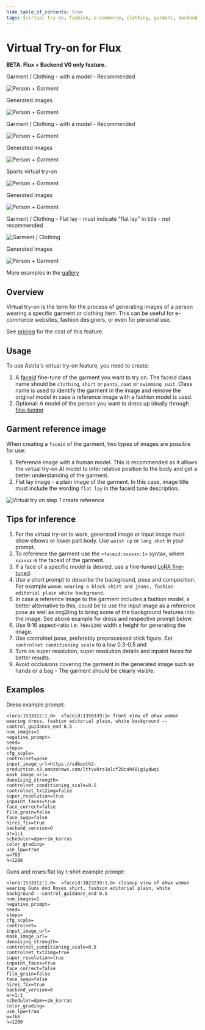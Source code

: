 ```yaml
---
hide_table_of_contents: true
tags: [virtual try-on, fashion, e-commerce, clothing, garment, backend-v0, VTON]
---
```


# Virtual Try-on for Flux
**BETA. Flux + Backend V0 only feature.**

<div style={{ display: "grid", 'grid-template-columns': '1fr 1fr', gap: '1.5rem' }}>

<div>

<figcaption>Garment / Clothing - with a model - Recommended</figcaption>

![Person + Garment](./img/virtual-try-on-dress-input.webp)
</div>

<div>
<figcaption>Generated images</figcaption>

![Person + Garment](./img/virtual-try-on-dress-out.jpg)
</div>
</div>

<div style={{ display: "grid", 'grid-template-columns': '1fr 1fr', gap: '1.5rem' }}>

<div>

<figcaption>Garment / Clothing - with a model - Recommended</figcaption>

![Person + Garment](./img/virtual-try-on-swimming-suit-input.jpg)
</div>

<div>
<figcaption>Generated images</figcaption>

![Person + Garment](./img/virtual-try-on-swimming-suit-out.jpg)
</div>
</div>

<div style={{ display: "grid", 'grid-template-columns': '1fr 1fr', gap: '1.5rem' }}>
<div>

<figcaption>Sports virtual try-on</figcaption>

![Person + Garment](./img/virtual-try-on-flux-lakers-input.jpg)
</div>

<div>
<figcaption>Generated images</figcaption>

![Person + Garment](./img/virtual-try-on-flux-lakers-out.jpg)
</div>
</div>

<div style={{ display: "grid", 'grid-template-columns': '1fr 1fr', gap: '1.5rem' }}>

<div>

<figcaption>Garment / Clothing - Flat lay - must indicate "flat lay" in title - not recommended</figcaption>

![Garment / Clothing](./img/virtual-try-on-flux-input.webp)
</div>

<div>
<figcaption>Generated images</figcaption>

![Person + Garment](./img/virtual-try-on-flux-out.jpg)
</div>
</div>

More examples in the [gallery](https://www.astria.ai/gallery?text=faceid&branch=flux1)

## Overview

Virtual try-on is the term for the process of generating images of a person wearing a specific garment or clothing item. This can be useful for e-commerce websites, fashion designers, or even for personal use.

See [pricing](https://www.astria.ai/pricing) for the cost of this feature.

## Usage
<div style={{ display: "grid", 'grid-template-columns': '1fr 1fr', gap: '1.5rem' }}>

<div>

To use Astria's virtual try-on feature, you need to create:
1. A [faceid](/docs/features/faceid) fine-tune of the garment you want to try on. The faceid class name should be `clothing`, `shirt` or `pants`, `coat` or `swimming suit`. Class name  is used to identify the garment in the image and remove the original model in case a reference image with a fashion model is used.
1. Optional: A model of the person you want to dress up ideally through [fine-tuning](/docs/use-cases/flux-finetuning/)

## Garment reference image
When creating a `faceid` of the garment, two types of images are possible for use:
1. Reference image with a human model. This is recommended as it allows the virtual try-on AI model to infer relative position to the body and get a better understanding of the garment.
2. Flat lay image - a plain image of the garment. In this case, image title must include the wording `flat lay` in the faceid tune description.


</div>
<div>
<img src={require('../features/img/virtual-try-on-step-1-create-faceid.jpeg').default} alt="Virtual try on step 1 create reference" style={{maxWidth: 500}}/>

</div>
</div>

## Tips for inference

1. For the virtual try-on to work, generated image or input image must show elbows or lower part body. Use `waist up` or `long shot` in your prompt.
1. To reference the garment use the `<faceid:xxxxxx:1>` syntax, where `xxxxxx` is the faceid of the garment.
2. If a face of a specific model is desired, use a fine-tuned [LoRA fine-tuned](/docs/use-cases/flux-finetuning/).
1. Use a short prompt to describe the background, pose and composition. For example `woman wearing a black shirt and jeans, fashion editorial plain white background`.
2. In case a reference image to the garment includes a fashion model, a better alternative to this, could be to use the input image as a reference pose as well as img2img to bring some of the background features into the image. See above example for dress and respective prompt below.
3. Use 9:16 aspect-ratio i.e: `768x1280` width x height for generating the image.
4. Use controlnet pose, preferably preprocessed stick figure. Set `controlnet conditioning scale` to a low 0.3-0.5 and
5. Turn on super resolution, super resolution details and inpaint faces for better results.
6. Avoid occlusions covering the garment in the generated image such as hands or a bag - The garment should be clearly visible.


## Examples

Dress example prompt:
````text
<lora:1533312:1.0>  <faceid:1350339:1> front view of ohwx woman wearing dress, fashion editorial plain, white background --control_guidance_end 0.5
num_images=1
negative_prompt=
seed=
steps=
cfg_scale=
controlnet=pose
input_image_url=https://sdbooth2-production.s3.amazonaws.com/lttvv8rz1olcf28cah48igiydwqi
mask_image_url=
denoising_strength=
controlnet_conditioning_scale=0.5
controlnet_txt2img=false
super_resolution=true
inpaint_faces=true
face_correct=false
film_grain=false
face_swap=false
hires_fix=true
backend_version=0
ar=1:1
scheduler=dpm++2m_karras
color_grading=
use_lpw=true
w=768
h=1280
````

Guns and roses flat lay t-shirt example prompt:
````text
<lora:1533312:1.0>  <faceid:1823239:1.0> closeup view of ohwx woman wearing Guns And Roses shirt, fashion editorial plain, white background --control_guidance_end 0.5
num_images=1
negative_prompt=
seed=
steps=
cfg_scale=
controlnet=
input_image_url=
mask_image_url=
denoising_strength=
controlnet_conditioning_scale=0.5
controlnet_txt2img=true
super_resolution=true
inpaint_faces=true
face_correct=false
film_grain=false
face_swap=false
hires_fix=true
backend_version=0
ar=1:1
scheduler=dpm++2m_karras
color_grading=
use_lpw=true
w=768
h=1280
````
